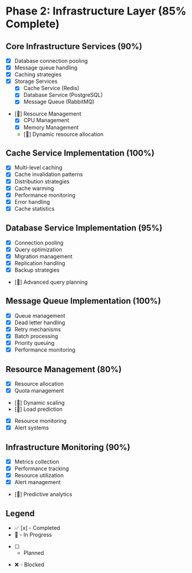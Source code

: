 # Phase 2: Infrastructure Layer (85% Complete)

## Core Infrastructure Services (90%)

- [x] Database connection pooling
- [x] Message queue handling
- [x] Caching strategies
- [x] Storage Services
  - [x] Cache Service (Redis)
  - [x] Database Service (PostgreSQL)
  - [x] Message Queue (RabbitMQ)
- [🔄] Resource Management
  - [x] CPU Management
  - [x] Memory Management
  - [🔄] Dynamic resource allocation

## Cache Service Implementation (100%)

- [x] Multi-level caching
- [x] Cache invalidation patterns
- [x] Distribution strategies
- [x] Cache warming
- [x] Performance monitoring
- [x] Error handling
- [x] Cache statistics

## Database Service Implementation (95%)

- [x] Connection pooling
- [x] Query optimization
- [x] Migration management
- [x] Replication handling
- [x] Backup strategies
- [🔄] Advanced query planning

## Message Queue Implementation (100%)

- [x] Queue management
- [x] Dead letter handling
- [x] Retry mechanisms
- [x] Batch processing
- [x] Priority queuing
- [x] Performance monitoring

## Resource Management (80%)

- [x] Resource allocation
- [x] Quota management
- [🔄] Dynamic scaling
- [🔄] Load prediction
- [x] Resource monitoring
- [x] Alert systems

## Infrastructure Monitoring (90%)

- [x] Metrics collection
- [x] Performance tracking
- [x] Resource utilization
- [x] Alert management
- [🔄] Predictive analytics

## Legend

- ✅ [x] - Completed
- 🔄 - In Progress
- [ ] - Planned
- ❌ - Blocked
